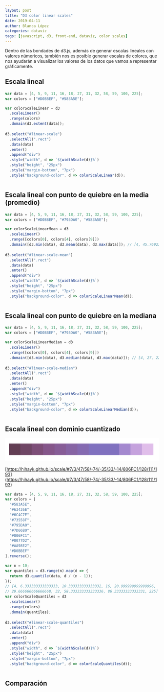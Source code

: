 ```yaml
---
layout: post
title: "D3 color linear scales"
date: 2019-04-11
author: Blanca López
categories: dataviz
tags: [javascript, d3, front-end, dataviz, color scales]
---
```


Dentro de las bondades de d3.js, además de generar escalas lineales con valores númericos, también nos es posible generar escalas de colores, que nos ayudarán a visualizar los valores de los datos que vamos a representar gráficamente.

<!--more-->

<style type="text/css"> 
  @import url('https://raw.githubusercontent.com/Caged/d3-tip/master/examples/example-styles.css');
  .square-grid {
    display: flex;
    flex-wrap: wrap;
    flex-direction: row;
  }
</style>
<script src="https://d3js.org/d3.v5.min.js"></script>
<script src="https://cdnjs.cloudflare.com/ajax/libs/d3-tip/0.9.1/d3-tip.js"></script>

## Escala lineal

```javascript
var data = [4, 5, 9, 11, 16, 18, 27, 31, 32, 58, 59, 100, 225];
var colors = ["#D0BBEF", "#583A5E"];
```

```javascript
var colorScaleLinear = d3
  .scaleLinear()
  .range(colors)
  .domain(d3.extent(data));

d3.select("#linear-scale")
  .selectAll(".rect")
  .data(data)
  .enter()
  .append("div")
  .style("width", d => `${widthScale(d)}%`)
  .style("height", "25px")
  .style("margin-bottom", "7px")
  .style("background-color", d => colorScaleLinear(d));
```

<div class="relative">
  <div class="linear-scale-square square-grid"></div>
  <div class="linear-scale"></div>
</div>

## Escala lineal con punto de quiebre en la media (promedio)

```javascript
var data = [4, 5, 9, 11, 16, 18, 27, 31, 32, 58, 59, 100, 225];
var colors = ["#D0BBEF", "#795DA0", "#583A5E"];
```

```javascript
var colorScaleLinearMean = d3
  .scaleLinear()
  .range([colors[0], colors[4], colors[9]])
  .domain([d3.min(data), d3.mean(data), d3.max(data)]); // [4, 45.76923076923077, 225]

d3.select("#linear-scale-mean")
  .selectAll(".rect")
  .data(data)
  .enter()
  .append("div")
  .style("width", d => `${widthScale(d)}%`)
  .style("height", "25px")
  .style("margin-bottom", "7px")
  .style("background-color", d => colorScaleLinearMean(d));
```

<div class="relative">
  <div class="linear-scale-mean-square square-grid"></div>
  <div class="linear-scale-mean"></div>
</div>

## Escala lineal con punto de quiebre en la mediana

```javascript
var data = [4, 5, 9, 11, 16, 18, 27, 31, 32, 58, 59, 100, 225];
var colors = ["#D0BBEF", "#795DA0", "#583A5E"];
```

```javascript
var colorScaleLinearMedian = d3
  .scaleLinear()
  .range([colors[0], colors[4], colors[9]])
  .domain([d3.min(data), d3.median(data), d3.max(data)]); // [4, 27, 225]

d3.select("#linear-scale-median")
  .selectAll(".rect")
  .data(data)
  .enter()
  .append("div")
  .style("width", d => `${widthScale(d)}%`)
  .style("height", "25px")
  .style("margin-bottom", "7px")
  .style("background-color", d => colorScaleLinearMedian(d));
```

<div class="relative">
  <div class="linear-scale-median-square square-grid"></div>
  <div class="linear-scale-median"></div>
</div>

## Escala lineal con dominio cuantizado

![Color scale](/assets/images/image-20190411134822497.png)

[https://hihayk.github.io/scale/#7/3/47/58/-74/-35/33/-14/806FC1/128/111/193](https://hihayk.github.io/scale/#7/3/47/58/-74/-35/33/-14/806FC1/128/111/193)

```javascript
var data = [4, 5, 9, 11, 16, 18, 27, 31, 32, 58, 59, 100, 225];
var colors = [
  "#583A5E",
  "#63436E",
  "#6C4C7E",
  "#73558F",
  "#795DA0",
  "#7D66B0",
  "#806FC1",
  "#8077D2",
  "#AA98E2",
  "#D0BBEF"
].reverse();
```

```javascript
var n = 10;
var quantiles = d3.range(n).map(d => {
  return d3.quantile(data, d / (n - 1));
});
// [4, 6.333333333333333, 10.333333333333332, 16, 20.999999999999996,
// 29.666666666666668, 32, 58.333333333333336, 86.33333333333331, 225]
var colorScaleQuantiles = d3
  .scaleLinear()
  .range(colors)
  .domain(quantiles);

d3.select("#linear-scale-quantiles")
  .selectAll(".rect")
  .data(data)
  .enter()
  .append("div")
  .style("width", d => `${widthScale(d)}%`)
  .style("height", "25px")
  .style("margin-bottom", "7px")
  .style("background-color", d => colorScaleQuantiles(d));
```

<div class="relative">
  <div class="linear-scale-quantiles-square square-grid"></div>
  <div class="linear-scale-quantiles"></div>
</div>

## Comparación

<div class="row">
  <div class="col s12 m6">
    <div class="linear-scale-square square-grid"></div>
    <div class="linear-scale"></div>
  </div>
  <div class="col s12 m6">
    <div class="linear-scale-mean-square square-grid"></div>
    <div class="linear-scale-mean"></div>
  </div>
  <div class="col s12 m6">
    <div class="linear-scale-median-square square-grid"></div>
    <div class="linear-scale-median"></div>
  </div>
  <div class="col s12 m6">
    <div class="linear-scale-quantiles-square square-grid"></div>
    <div class="linear-scale-quantiles"></div>
  </div>
</div>
<script type="text/javascript">
var data = [4, 5, 9, 11, 16, 18, 27, 31, 32, 58, 59, 100, 225];
var colors = ['#583A5E', '#63436E', '#6C4C7E', '#73558F', '#795DA0', 
  '#7D66B0', '#806FC1', '#8077D2', '#AA98E2', '#D0BBEF'].reverse();
// https://hihayk.github.io/scale/
var n = 10;
var quantiles = d3
  .range(n)
  .map(d => {
    return d3.quantile(data, d / (n - 1));
  });
var widthScale = d3
  .scaleLinear()
  .range([0, 100])
  .domain([0, d3.max(data)]);
var colorScaleLinear = d3
  .scaleLinear()
  .range([colors[0], colors[9]])
  .domain(d3.extent(data));
var colorScaleLinearMedian = d3
  .scaleLinear()
  .range([colors[0], colors[4], colors[9]])
  .domain([d3.min(data), d3.median(data), d3.max(data)]);
var colorScaleLinearMean = d3
  .scaleLinear()
  .range([colors[0], colors[4], colors[9]])
  .domain([d3.min(data), d3.mean(data), d3.max(data)]);
var colorScaleQuantiles = d3
  .scaleLinear()
  .range(colors)
  .domain(quantiles);
// color scales
d3.selectAll('.linear-scale-square')
  .selectAll('.square')
  .data(data)
  .enter()
  .append('div')
  .style('width', d => `${100 / data.length}%`)
  .style('height', '40px')
  .style('border', 'solid 1px white')
  .style('background-color', d => colorScaleLinear(d));
d3.selectAll('.linear-scale-median-square')
  .selectAll('.square')
  .data(data)
  .enter()
  .append('div')
  .style('width', d => `${100 / data.length}%`)
  .style('height', '40px')
  .style('border', 'solid 1px white')
  .style('background-color', d => colorScaleLinearMedian(d));
d3.selectAll('.linear-scale-mean-square')
  .selectAll('.square')
  .data(data)
  .enter()
  .append('div')
  .style('width', d => `${100 / data.length}%`)
  .style('height', '40px')
  .style('border', 'solid 1px white')
  .style('background-color', d => colorScaleLinearMean(d));
d3.selectAll('.linear-scale-quantiles-square')
  .selectAll('.square')
  .data(data)
  .enter()
  .append('div')
  .style('width', d => `${100 / data.length}%`)
  .style('height', '40px')
  .style('border', 'solid 1px white')
  .style('background-color', d => colorScaleQuantiles(d));
// barcharts
d3.selectAll('.linear-scale')
  .selectAll('.rect')
  .data(data)
  .enter()
  .append('div')
  .style('width', d => `${widthScale(d)}%`)
  .style('height', '25px')
  .style('margin-bottom', '7px')
  .style('background-color', d => colorScaleLinear(d));
d3.selectAll('.linear-scale-median')
  .selectAll('.rect')
  .data(data)
  .enter()
  .append('div')
  .style('width', d => `${widthScale(d)}%`)
  .style('height', '25px')
  .style('margin-bottom', '7px')
  .style('background-color', d => colorScaleLinearMedian(d));
d3.selectAll('.linear-scale-mean')
  .selectAll('.rect')
  .data(data)
  .enter()
  .append('div')
  .style('width', d => `${widthScale(d)}%`)
  .style('height', '25px')
  .style('margin-bottom', '7px')
  .style('background-color', d => colorScaleLinearMean(d));
d3.selectAll('.linear-scale-quantiles')
  .selectAll('.rect')
  .data(data)
  .enter()
  .append('div')
  .style('width', d => `${widthScale(d)}%`)
  .style('height', '25px')
  .style('margin-bottom', '7px')
  .style('background-color', d => colorScaleQuantiles(d));
</script>
